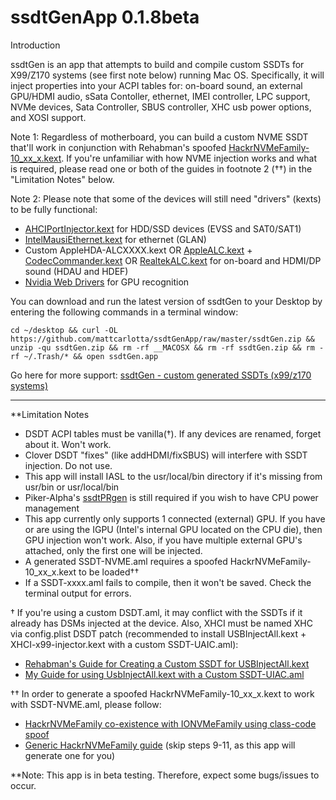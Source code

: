 # ssdtGenApp 0.1.8beta

Introduction

ssdtGen is an app that attempts to build and compile custom SSDTs for X99/Z170 systems (see first note below) running Mac OS. Specifically, it will inject properties into your ACPI tables for: on-board sound, an external GPU/HDMI audio, sSata Contoller, ethernet, IMEI controller, LPC support, NVMe devices, Sata Controller, SBUS controller, XHC usb power options, and XOSI support.

Note 1: Regardless of motherboard, you can build a custom NVME SSDT that'll work in conjunction with Rehabman's spoofed <a href="http://www.insanelymac.com/forum/topic/312803-patch-for-using-nvme-under-macos-sierra-is-ready/page-55#entry2405345">HackrNVMeFamily-10_xx_x.kext</a>. If you're unfamiliar with how NVME injection works and what is required, please read one or both of the guides in footnote 2 (††) in the "Limitation Notes" below.

Note 2: Please note that some of the devices will still need "drivers" (kexts) to be fully functional:
* <a href="http://www.insanelymac.com/forum/files/file/436-ahciportinjectorkext/">AHCIPortInjector.kext</a> for HDD/SSD devices (EVSS and SAT0/SAT1)
* <a href="http://www.insanelymac.com/forum/topic/304235-intelmausiethernetkext-for-intel-onboard-lan/#entry2107186">IntelMausiEthernet.kext</a> for ethernet (GLAN)
* Custom AppleHDA-ALCXXXX.kext OR <a href="http://www.insanelymac.com/forum/topic/311293-applealc-%E2%80%94-dynamic-applehda-patching/#entry2221652">AppleALC.kext</a> + <a href="https://bitbucket.org/RehabMan/os-x-eapd-codec-commander">CodecCommander.kext</a> OR <a href="http://www.insanelymac.com/forum/topic/308387-el-capitan-realtek-alc-applehda-audio/#entry2172944">RealtekALC.kext</a> for on-board and HDMI/DP sound (HDAU and HDEF)
* <a href="http://www.insanelymac.com/forum/topic/312525-nvidia-web-driver-updates-for-macos-sierra-update-03272017/">Nvidia Web Drivers</a> for GPU recognition

You can download and run the latest version of ssdtGen to your Desktop by entering the following commands in a terminal window:
```
cd ~/desktop && curl -OL https://github.com/mattcarlotta/ssdtGenApp/raw/master/ssdtGen.zip && unzip -qu ssdtGen.zip && rm -rf __MACOSX && rm -rf ssdtGen.zip && rm -rf ~/.Trash/* && open ssdtGen.app
```

Go here for more support: <a href="http://www.insanelymac.com/forum/topic/322811-ssdtgen-custom-generated-ssdts-x99z170-systems/">ssdtGen - custom generated SSDTs (x99/z170 systems)</a>

--------------------------------------------------------------------------------------------------------------

**Limitation Notes

* DSDT ACPI tables must be vanilla(†). If any devices are renamed, forget about it. Won't work.
* Clover DSDT "fixes" (like addHDMI/fixSBUS) will interfere with SSDT injection. Do not use.
* This app will install IASL to the usr/local/bin directory if it's missing from usr/bin or usr/local/bin
* Piker-Alpha's <a href="https://github.com/Piker-Alpha/ssdtPRGen.sh">ssdtPRgen</a> is still required if you wish to have CPU power management
* This app currently only supports 1 connected (external) GPU. If you have or are using the IGPU (Intel's
internal GPU located on the CPU die), then GPU injection won't work. Also, if you have multiple external
GPU's attached, only the first one will be injected.
* A generated SSDT-NVME.aml requires a spoofed HackrNVMeFamily-10_xx_x.kext to be loaded††
* If a SSDT-xxxx.aml fails to compile, then it won't be saved. Check the terminal output for errors.

† If you're using a custom DSDT.aml, it may conflict with the SSDTs if it already has DSMs injected at the device. Also, XHCI must be named XHC via config.plist DSDT patch (recommended to install USBInjectAll.kext + XHCI-x99-injector.kext with a custom SSDT-UAIC.aml):
- <a href="https://www.tonymacx86.com/threads/guide-creating-a-custom-ssdt-for-usbinjectall-kext.211311/">Rehabman's Guide for Creating a Custom SSDT for USBInjectAll.kext</a>
- <a href="http://www.insanelymac.com/forum/topic/313296-guide-mac-osx-1012-with-x99-broadwell-e-family-and-haswell-e-family/page-53#entry2354822"> My Guide for using UsbInjectAll.kext with a Custom SSDT-UIAC.aml</a>

†† In order to generate a spoofed HackrNVMeFamily-10_xx_x.kext to work with SSDT-NVME.aml, please follow:
* <a href="https://www.tonymacx86.com/threads/guide-hackrnvmefamily-co-existence-with-ionvmefamily-using-class-code-spoof.210316/">HackrNVMeFamily co-existence with IONVMeFamily using class-code spoof<a/>
* <a href="http://www.insanelymac.com/forum/topic/312803-patch-for-using-nvme-under-macos-sierra-is-ready/page-37#entry2343228">Generic HackrNVMeFamily guide<a/> (skip steps 9-11, as this app will generate one for you)

**Note: This app is in beta testing. Therefore, expect some bugs/issues to occur.
